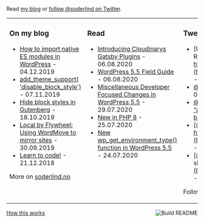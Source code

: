  Read [my blog](https://soderlind.no/) or [follow @soderlind on Twitter](https://twitter.com/soderlind).

<table><tr><td valign="top" width="33%">

### On my blog
<!-- blog starts -->
* [How to import native ES modules in WordPress](https://soderlind.no/how-to-import-native-es-modules-in-wordpress/) - 04.12.2019
* [add_theme_support( 'disable_block_style')](https://soderlind.no/add-theme-support-disable-block-style/) - 07.11.2019
* [Hide block styles in Gutenberg](https://soderlind.no/hide-block-styles-in-gutenberg/) - 18.10.2019
* [Local by Flywheel: Using WordMove to mirror sites](https://soderlind.no/local-by-flywheel-using-wordmove-to-mirror-sites/) - 30.09.2019
* [Learn to code!](https://soderlind.no/learn-to-code/) - 21.12.2018
<!-- blog ends -->
More on [soderlind.no](https://soderlind.no/)
</td><td valign="top" width="34%">

### Read
<!-- read starts -->
* [Introducing Cloudinarys Gatsby Plugins](https://cloudinary.com/blog/introducing_cloudinary_s_gatsby_plugins) - 06.08.2020
* [WordPress 5.5 Field Guide](https://make.wordpress.org/core/2020/07/30/wordpress-5-5-field-guide) - 06.08.2020
* [Miscellaneous Developer Focused Changes in WordPress 5.5](https://make.wordpress.org/core/2020/07/29/miscellaneous-developer-focused-changes-in-wordpress-5-5) - 29.07.2020
* [New in PHP 8](https://stitcher.io/blog/new-in-php-8) - 25.07.2020
* [New wp_get_environment_type() function in WordPress 5.5](https://make.wordpress.org/core/2020/07/24/new-wp_get_environment_type-function-in-wordpress-5-5) - 24.07.2020
<!-- read ends -->
</td><td valign="top" width="33%">

### Tweets
<!-- tweet starts -->
* [Used @simonw guide and did a self-updating profile README for GitHub. You'll find the guide at… https://t.co/IBtKzxyGvN](https://twitter.com/user/status/1291498173496791040) - 06.08.2020
* [@twigpress @stephBoisvert .. must be pure luck](https://twitter.com/user/status/1290954208976527360) - 05.08.2020
* [@twigpress @stephBoisvert How/when do you call “activate_plugin”? I use it on my multisite and it’s not breaking my media upload view](https://twitter.com/user/status/1290953872123600903) - 05.08.2020
* [@jasonbahl @wpgraphql We use https://t.co/jPWeMyD5oC](https://twitter.com/user/status/1290952163909402624) - 05.08.2020
* [@ctrlshifti @ctrlshifti , your code is badly formatted , should be https://t.co/UZo2gBZFW1](https://twitter.com/user/status/1288908872946790400) - 30.07.2020
<!-- tweet ends -->
Follow me [@soderlind](https://twitter.com/soderlind)
</td></tr></table>

<a href="https://github.com/soderlind/soderlind/actions"><img src="https://github.com/soderlind/soderlind/workflows/Build%20README/badge.svg" align="right" alt="Build README"></a>
<a href="https://simonwillison.net/2020/Jul/10/self-updating-profile-readme/">How this works</a>

